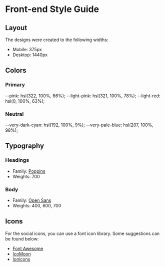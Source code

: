 # Front-end Style Guide

## Layout

The designs were created to the following widths:

- Mobile: 375px
- Desktop: 1440px

## Colors

### Primary

--pink: hsl(322, 100%, 66%);
--light-pink: hsl(321, 100%, 78%);
--light-red: hsl(0, 100%, 63%);

### Neutral

--very-dark-cyan: hsl(192, 100%, 9%);
--very-pale-blue: hsl(207, 100%, 98%);

## Typography

### Headings

- Family: [Poppins](https://fonts.google.com/specimen/Poppins)
- Weights: 700

### Body

- Family: [Open Sans](https://fonts.google.com/specimen/Open+Sans)
- Weights: 400, 600, 700

## Icons

For the social icons, you can use a font icon library. Some suggestions can be found below:

- [Font Awesome](https://fontawesome.com/)
- [IcoMoon](https://icomoon.io/)
- [Ionicons](https://ionicons.com/)